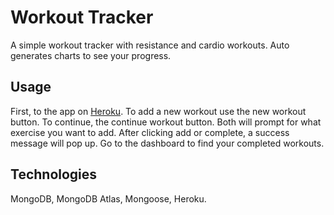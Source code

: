# Workout Tracker

A simple workout tracker with resistance and cardio workouts. Auto generates charts to see your progress.

## Usage

First, to the app on [Heroku](https://fierce-tor-18707.herokuapp.com/?id=603750e820d85a0015004ce4). To add a new workout use the new workout button. To continue, the continue workout button. Both will prompt for what exercise you want to add. After clicking add or complete, a success message will pop up. Go to the dashboard to find your completed workouts.

## Technologies

MongoDB, MongoDB Atlas, Mongoose, Heroku.
